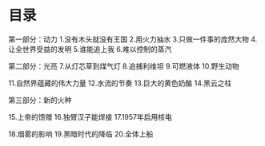 # 目录
第一部分：动力
1.没有木头就没有王国
2.用火力抽水
3.只做一件事的庞然大物
4.让全世界受益的发明
5.谁能追上我
6.难以控制的蒸汽

第二部分：光亮
7.从灯芯草到煤气灯
8.追捕利维坦
9.可燃液体
10.野生动物

11.自然界蕴藏的伟大力量
12.水流的节奏
13.巨大的黄色奶酪
14.黑云之柱

第三部分：新的火种

15.上帝的馈赠
16.独臂汉子能焊接
17.1957年启用核电

18.烟雾的影响
19.黑暗时代的降临
20.全体上船